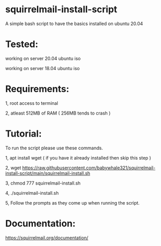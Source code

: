# squirrelmail-install-script
A simple bash script to have the basics installed on ubuntu 20.04

 # Tested:
 
 working on server 20.04 ubuntu iso
 
 working on server 18.04 ubuntu iso

# Requirements:

1, root access to terminal

2, atleast 512MB of RAM ( 256MB tends to crash )


# Tutorial:

To run the script please use these commands.

1, apt install wget ( if you have it already installed then skip this step )

2, wget https://raw.githubusercontent.com/babywhale321/squirrelmail-install-script/main/squirrelmail-install.sh

3, chmod 777 squirrelmail-install.sh

4, ./squirrelmail-install.sh

5, Follow the prompts as they come up when running the script.
 
# Documentation:

https://squirrelmail.org/documentation/
